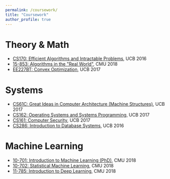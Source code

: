 ```yaml
---
permalink: /coursework/
title: "Coursework"
author_profile: true
---
```


Theory & Math
======
* [CS170: Efficient Algorithms and Intractable Problems](https://cs170.org/), UCB 2016
* [15-853: Algorithms in the "Real World"](http://www.cs.cmu.edu/afs/cs/project/pscico-guyb/realworld/www/indexS18.html), CMU 2018
* [EE227BT: Convex Optimization](https://people.eecs.berkeley.edu/~sojoudi/Course_EE227BT_F18.html), UCB 2017

Systems
======
* [CS61C: Great Ideas in Computer Architecture (Machine Structures)](http://inst.eecs.berkeley.edu/~cs61c/fa18/), UCB 2017
* [CS162: Operating Systems and Systems Programming](https://cs162.eecs.berkeley.edu/), UCB 2017
* [CS161: Computer Security](http://www-inst.eecs.berkeley.edu/~cs161/fa18/), UCB 2017
* [CS286: Introduction to Database Systems](https://www.cs186berkeley.net/), UCB 2016

Machine Learning
======
* [10-701: Introduction to Machine Learning (PhD)](https://www.cs.cmu.edu/~pradeepr/701/), CMU 2018
* [10-702: Statistical Machine Learning](http://www.stat.cmu.edu/~larry/=sml/), CMU 2018
* [11-785: Introduction to Deep Learning](http://deeplearning.cs.cmu.edu/), CMU 2018
